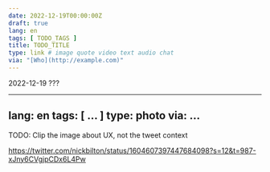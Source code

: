 ```yaml
---
date: 2022-12-19T00:00:00Z
draft: true
lang: en
tags: [ TODO_TAGS ]
title: TODO_TITLE
type: link # image quote video text audio chat
via: "[Who](http://example.com)"
---
```

2022-12-19 ???


---
lang: en
tags: [ ... ]
type: photo
via: ...
---


TODO: Clip the image about UX, not the tweet context


<https://twitter.com/nickbilton/status/1604607397447684098?s=12&t=987-xJny6CVgjpCDx6L4Pw>


